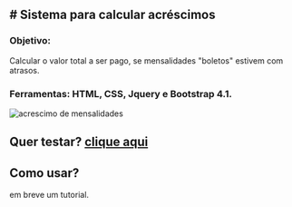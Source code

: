## # Sistema para calcular acréscimos

### Objetivo:
Calcular o valor total a ser pago, se mensalidades "boletos" estivem com atrasos.

### Ferramentas: HTML, CSS, Jquery e Bootstrap 4.1.
![acrescimo de mensalidades](https://user-images.githubusercontent.com/14083262/42649686-b7d64de2-85e0-11e8-876f-3fa3eae1cc4c.JPG)


## Quer testar? <a href="https://vagneraugustinho.github.io/acrescimoMensalidades/">clique aqui</a>
## Como usar?
em breve um tutorial.
